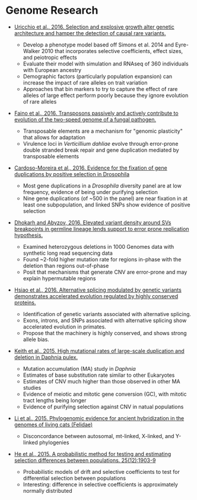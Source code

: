 # Genome Research
- [Uricchio et al., 2016. Selection and explosive growth alter genetic architecture and hamper the detection of causal rare variants.](http://genome.cshlp.org/content/26/7/863.abstract)
    - Develop a phenotype model based off Simons et al. 2014 and Eyre-Walker 2010 that incorporates selective coefficients, effect sizes, and peiotropic effects
    - Evaluate their model with simulation and RNAseq of 360 individuals with European ancestry
    - Demographic factors (particularly population expansion) can increase the impact of rare alleles on trait variation
    - Approaches that bin markers to try to capture the effect of rare alleles of large effect perform poorly because they ignore evolution of rare alleles
- [Faino et al., 2016. Transposons passively and actively contribute to evolution of the two-speed genome of a fungal pathogen.](http://genome.cshlp.org/content/early/2016/06/20/gr.204974.116.abstract)
    - Transposable elements are a mechanism for "genomic plasticity" that allows for adaptation
    - Virulence loci in *Verticillium dahliae* evolve through error-prone double stranded break repair and gene duplication mediated by transposable elements
- [Cardoso-Moreira et al., 2016. Evidence for the fixation of gene duplications by positive selection in Drosophila](http://genome.cshlp.org/content/26/6/787.abstract)
    - Most gene duplications in a *Drosophila* diversity panel are at low frequency, evidence of being under purifying selection
    - Nine gene duplications (of ~500 in the panel) are near fixation in at least one subpopulation, and linked SNPs show evidence of positive selection
- [Dhokarh and Abyzov, 2016. Elevated variant density around SVs breakpoints in germline lineage lends support to error prone replication hypothesis.](http://genome.cshlp.org/content/early/2016/05/23/gr.205484.116.abstract)
    - Examined heterozygous deletions in 1000 Genomes data with synthetic long read sequencing data
    - Found ~2-fold higher mutation rate for regions in-phase with the deletion than regions out-of-phase
    - Posit that mechanisms that generate CNV are error-prone and may explain hypermutable regions
- [Hsiao et al., 2016. Alternative splicing modulated by genetic variants demonstrates accelerated evolution regulated by highly conserved proteins.](http://genome.cshlp.org/content/early/2016/03/09/gr.193359.115.abstract)
    - Identification of genetic variants associated with alternative splicing.
    - Exons, introns, and SNPs associated with alternative splicing show accelerated evolution in primates.
    - Propose that the machinery is highly conserved, and shows strong allele bias.
- [Keith et al., 2015. High mutational rates of large-scale duplication and deletion in Daphnia pulex.](http://genome.cshlp.org/content/early/2015/12/14/gr.191338.115.abstract)
	- Mutation accumulation (MA) study in _Daphnia_
	- Estimates of base substitution rate similar to other Eukaryotes
	- Estimates of CNV much higher than those observed in other MA studies
	- Evidence of meiotic and mitotic gene conversion (GC), with mitotic tract lengths being longer
	- Evidence of purifying selection against CNV in natual populations

- [Li et al., 2015. Phylogenomic evidence for ancient hybridization in the genomes of living cats (Felidae)](http://genome.cshlp.org/content/early/2015/11/30/gr.186668.114.abstract)
	- Disconcordance between autosomal, mt-linked, X-linked, and Y-linked phylogenies

- [He et al., 2015. A probabilistic method for testing and estimating selection differences between populations. 25(12):1903-9](http://genome.cshlp.org/content/25/12/1903.abstract)
	- Probabilistic models of drift and selective coefficients to test for differential selection between populations
	- Interesting: difference in selective coefficients is approximately normally distributed
